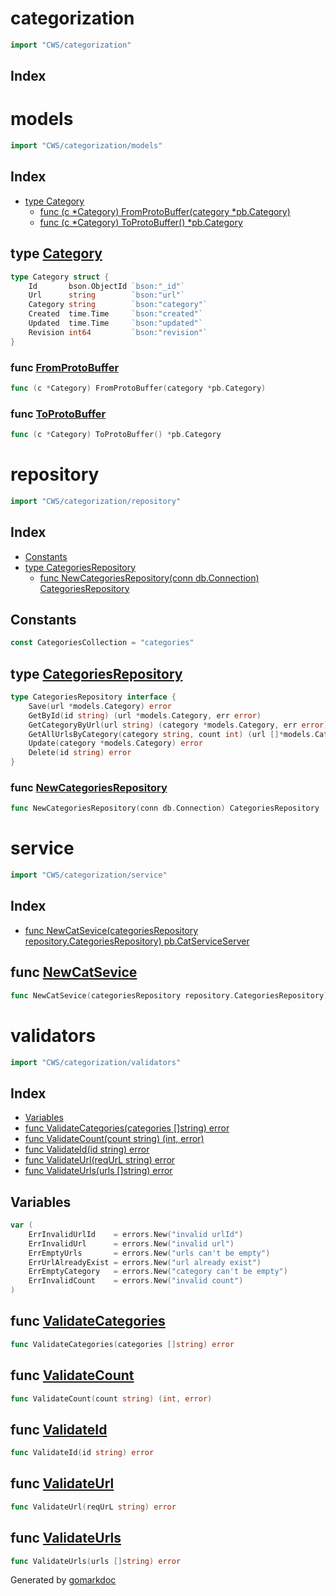 <!-- Code generated by gomarkdoc. DO NOT EDIT -->

# categorization

```go
import "CWS/categorization"
```

## Index



# models

```go
import "CWS/categorization/models"
```

## Index

- [type Category](<#type-category>)
  - [func (c *Category) FromProtoBuffer(category *pb.Category)](<#func-category-fromprotobuffer>)
  - [func (c *Category) ToProtoBuffer() *pb.Category](<#func-category-toprotobuffer>)


## type [Category](<https://github.com/mtnmunuklu/CWS/blob/main/categorization/models/categories.go#L10-L17>)

```go
type Category struct {
    Id       bson.ObjectId `bson:"_id"`
    Url      string        `bson:"url"`
    Category string        `bson:"category"`
    Created  time.Time     `bson:"created"`
    Updated  time.Time     `bson:"updated"`
    Revision int64         `bson:"revision"`
}
```

### func [FromProtoBuffer](<https://github.com/mtnmunuklu/CWS/blob/main/categorization/models/categories.go#L30>)

```go
func (c *Category) FromProtoBuffer(category *pb.Category)
```

### func [ToProtoBuffer](<https://github.com/mtnmunuklu/CWS/blob/main/categorization/models/categories.go#L19>)

```go
func (c *Category) ToProtoBuffer() *pb.Category
```

# repository

```go
import "CWS/categorization/repository"
```

## Index

- [Constants](<#constants>)
- [type CategoriesRepository](<#type-categoriesrepository>)
  - [func NewCategoriesRepository(conn db.Connection) CategoriesRepository](<#func-newcategoriesrepository>)


## Constants

```go
const CategoriesCollection = "categories"
```

## type [CategoriesRepository](<https://github.com/mtnmunuklu/CWS/blob/main/categorization/repository/categories.go#L13-L20>)

```go
type CategoriesRepository interface {
    Save(url *models.Category) error
    GetById(id string) (url *models.Category, err error)
    GetCategoryByUrl(url string) (category *models.Category, err error)
    GetAllUrlsByCategory(category string, count int) (url []*models.Category, err error)
    Update(category *models.Category) error
    Delete(id string) error
}
```

### func [NewCategoriesRepository](<https://github.com/mtnmunuklu/CWS/blob/main/categorization/repository/categories.go#L26>)

```go
func NewCategoriesRepository(conn db.Connection) CategoriesRepository
```

# service

```go
import "CWS/categorization/service"
```

## Index

- [func NewCatSevice(categoriesRepository repository.CategoriesRepository) pb.CatServiceServer](<#func-newcatsevice>)


## func [NewCatSevice](<https://github.com/mtnmunuklu/CWS/blob/main/categorization/service/service.go#L20>)

```go
func NewCatSevice(categoriesRepository repository.CategoriesRepository) pb.CatServiceServer
```

# validators

```go
import "CWS/categorization/validators"
```

## Index

- [Variables](<#variables>)
- [func ValidateCategories(categories []string) error](<#func-validatecategories>)
- [func ValidateCount(count string) (int, error)](<#func-validatecount>)
- [func ValidateId(id string) error](<#func-validateid>)
- [func ValidateUrl(reqUrL string) error](<#func-validateurl>)
- [func ValidateUrls(urls []string) error](<#func-validateurls>)


## Variables

```go
var (
    ErrInvalidUrlId    = errors.New("invalid urlId")
    ErrInvalidUrl      = errors.New("invalid url")
    ErrEmptyUrls       = errors.New("urls can't be empty")
    ErrUrlAlreadyExist = errors.New("url already exist")
    ErrEmptyCategory   = errors.New("category can't be empty")
    ErrInvalidCount    = errors.New("invalid count")
)
```

## func [ValidateCategories](<https://github.com/mtnmunuklu/CWS/blob/main/categorization/validators/validators.go#L34>)

```go
func ValidateCategories(categories []string) error
```

## func [ValidateCount](<https://github.com/mtnmunuklu/CWS/blob/main/categorization/validators/validators.go#L41>)

```go
func ValidateCount(count string) (int, error)
```

## func [ValidateId](<https://github.com/mtnmunuklu/CWS/blob/main/categorization/validators/validators.go#L49>)

```go
func ValidateId(id string) error
```

## func [ValidateUrl](<https://github.com/mtnmunuklu/CWS/blob/main/categorization/validators/validators.go#L20>)

```go
func ValidateUrl(reqUrL string) error
```

## func [ValidateUrls](<https://github.com/mtnmunuklu/CWS/blob/main/categorization/validators/validators.go#L27>)

```go
func ValidateUrls(urls []string) error
```



Generated by [gomarkdoc](<https://github.com/princjef/gomarkdoc>)
